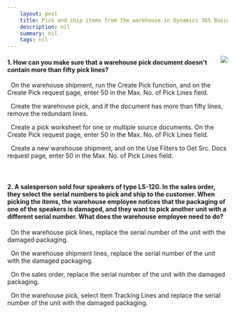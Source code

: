 ```yaml
---
    layout: post
    title: Pick and ship items from the warehouse in Dynamics 365 Business Central  
    description: nil
    summary: nil
    tags: nil
---
```



 <a target="_blank" href="https://docs.microsoft.com/en-us/learn/modules/pick-ship-items-warehouse/7-check/"><i class="fas fa-external-link-alt"></i> </a>
 <img align="right" src="https://docs.microsoft.com/en-us/learn/achievements/pick-ship-items-warehouse.svg">
####  1. How can you make sure that a warehouse pick document doesn't contain more than fifty pick lines?


<i class='far fa-square'></i> &nbsp;&nbsp;On the warehouse shipment, run the Create Pick function, and on the Create Pick request page, enter 50 in the Max. No. of Pick Lines field.

<i class='far fa-square'></i> &nbsp;&nbsp;Create the warehouse pick, and if the document has more than fifty lines, remove the redundant lines.

<i class='fas fa-check-square' style='color: Dodgerblue;'></i> &nbsp;&nbsp;Create a pick worksheet for one or multiple source documents. On the Create Pick request page, enter 50 in the Max. No. of Pick Lines field.

<i class='far fa-square'></i> &nbsp;&nbsp;Create a new warehouse shipment, and on the Use Filters to Get Src. Docs request page, enter 50 in the Max. No. of Pick Lines field.
<br />
<br />
<br />

####  2. A salesperson sold four speakers of type LS-120. In the sales order, they select the serial numbers to pick and ship to the customer. When picking the items, the warehouse employee notices that the packaging of one of the speakers is damaged, and they want to pick another unit with a different serial number. What does the warehouse employee need to do?


<i class='fas fa-check-square' style='color: Dodgerblue;'></i> &nbsp;&nbsp;On the warehouse pick lines, replace the serial number of the unit with the damaged packaging.

<i class='far fa-square'></i> &nbsp;&nbsp;On the warehouse shipment lines, replace the serial number of the unit with the damaged packaging.

<i class='far fa-square'></i> &nbsp;&nbsp;On the sales order, replace the serial number of the unit with the damaged packaging.

<i class='far fa-square'></i> &nbsp;&nbsp;On the warehouse pick, select Item Tracking Lines and replace the serial number of the unit with the damaged packaging.
<br />
<br />
<br />
